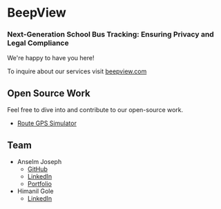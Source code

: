 # BeepView
### Next-Generation School Bus Tracking:  Ensuring Privacy and Legal Compliance

We're happy to have you here!

To inquire about our services visit [beepview.com](https://beepview.com)

## Open Source Work
Feel free to dive into and contribute to our open-source work.
- [Route GPS Simulator](https://github.com/BeepView/route-gps-simulator)

## Team
- Anselm Joseph
  - [GitHub](https://github.com/an23lm)
  - [LinkedIn](https://www.linkedin.com/in/anselmj/)
  - [Portfolio](https://an23lm.github.io)
- Himanil Gole
  - [LinkedIn](https://www.linkedin.com/in/himanilgole/)

